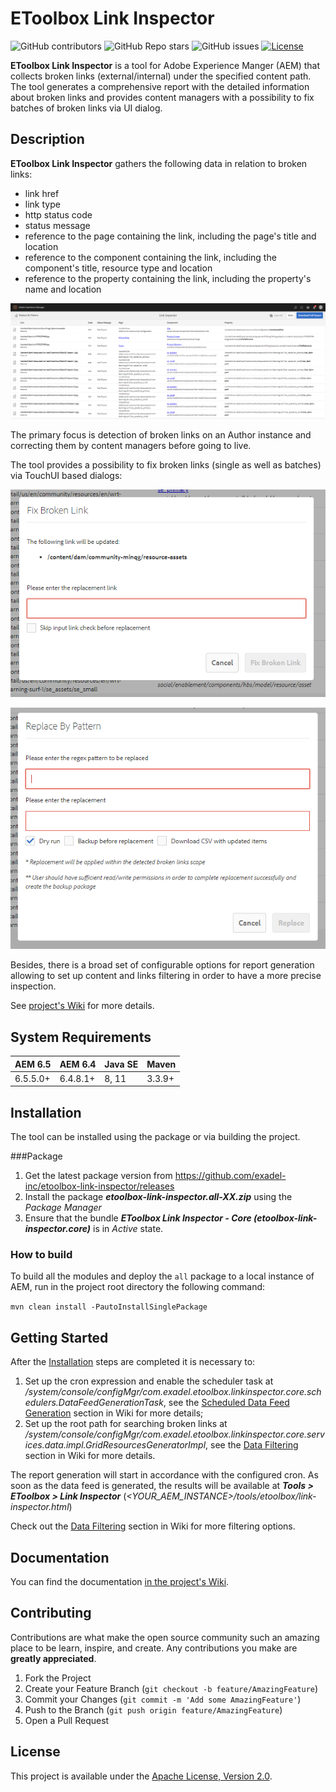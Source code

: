 # EToolbox Link Inspector

![GitHub contributors](https://img.shields.io/github/contributors/exadel-inc/etoolbox-link-inspector)
![GitHub Repo stars](https://img.shields.io/github/stars/exadel-inc/etoolbox-link-inspector?style=plastic)
![GitHub issues](https://img.shields.io/github/issues/exadel-inc/etoolbox-link-inspector)
[![License](https://img.shields.io/badge/License-Apache%202.0-green.svg)](https://opensource.org/licenses/Apache-2.0)

**EToolbox Link Inspector** is a tool for Adobe Experience Manger (AEM) that collects broken links (external/internal) under the specified content path. The tool generates a comprehensive report with the detailed information about broken links and provides content managers with a possibility to fix batches of broken links via UI dialog.

## Description
**EToolbox Link Inspector** gathers the following data in relation to broken links:
- link href
- link type
- http status code
- status message
- reference to the page containing the link, including the page's title and location
- reference to the component containing the link, including the component's title, resource type and location
- reference to the property containing the link, including the property's name and location

![Overview](_img/readme-1.png)

The primary focus is detection of broken links on an Author instance and correcting them by content managers before going to live.

The tool provides a possibility to fix broken links (single as well as batches) via TouchUI based dialogs:

![fix-broken-link](_img/readme-2.png)

![replace-by-pattern](_img/readme-3.png)

Besides, there is a broad set of configurable options for report generation allowing to set up content and links filtering in order to have a more precise inspection.

See [project's Wiki](#) for more details.

## System Requirements

AEM 6.5 | AEM 6.4 | Java SE | Maven
---------|---------|---------|---------
6.5.5.0+ | 6.4.8.1+ | 8, 11 | 3.3.9+

## Installation
The tool can be installed using the package or via building the project.

###Package 
1. Get the latest package version from https://github.com/exadel-inc/etoolbox-link-inspector/releases
2. Install the package _**etoolbox-link-inspector.all-XX.zip**_ using the _Package Manager_
3. Ensure that the bundle **_EToolbox Link Inspector - Core (etoolbox-link-inspector.core)_** is in _Active_ state.

### How to build

To build all the modules and deploy the `all` package to a local instance of AEM, run in the project root directory the following command:

   `mvn clean install -PautoInstallSinglePackage`

## Getting Started
After the [Installation](#Installation) steps are completed it is necessary to:
1. Set up the cron expression and enable the scheduler task at _/system/console/configMgr/com.exadel.etoolbox.linkinspector.core.schedulers.DataFeedGenerationTask_, see the [Scheduled Data Feed Generation](#) section in Wiki for more details;
2. Set up the root path for searching broken links at _/system/console/configMgr/com.exadel.etoolbox.linkinspector.core.services.data.impl.GridResourcesGeneratorImpl_, see the [Data Filtering](#) section in Wiki for more details.

The report generation will start in accordance with the configured cron. As soon as the data feed is generated, the results will be available at **_Tools > EToolbox > Link Inspector_**
(_<YOUR_AEM_INSTANCE>/tools/etoolbox/link-inspector.html_)

Check out the [Data Filtering](#) section in Wiki for more filtering options.

## Documentation

You can find the documentation [in the project's Wiki](#).  

## Contributing

Contributions are what make the open source community such an amazing place to be learn, inspire, and create. Any contributions you make are **greatly appreciated**.

1. Fork the Project
2. Create your Feature Branch (`git checkout -b feature/AmazingFeature`)
3. Commit your Changes (`git commit -m 'Add some AmazingFeature'`)
4. Push to the Branch (`git push origin feature/AmazingFeature`)
5. Open a Pull Request

## License

This project is available under the [Apache License, Version 2.0](https://opensource.org/licenses/Apache-2.0).